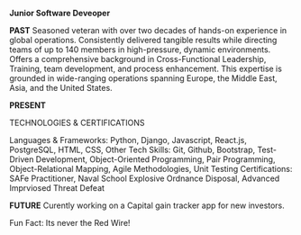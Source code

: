  **Junior Software Deveoper**

**PAST** 
Seasoned veteran with over two decades of hands-on experience in global operations. Consistently delivered tangible results while directing teams of up to 140 members in high-pressure, dynamic environments. Offers a comprehensive background in Cross-Functional Leadership, Training, team development, and process enhancement. This expertise is grounded in wide-ranging operations spanning Europe, the Middle East, Asia, and the United States.

**PRESENT** <p>
TECHNOLOGIES & CERTIFICATIONS <p>
Languages & Frameworks: Python, Django, Javascript, React.js, PostgreSQL, HTML, CSS, 
Other Tech Skills: Git, Github, Bootstrap, Test-Driven Development, Object-Oriented Programming, Pair Programming, Object-Relational Mapping, Agile Methodologies, Unit Testing
Certifications: SAFe Practitioner, Naval School Explosive Ordnance Disposal, Advanced Imprviosed Threat Defeat 

**FUTURE**
Curently working on a Capital gain tracker app for new investors. 

Fun Fact: Its never the Red Wire!

